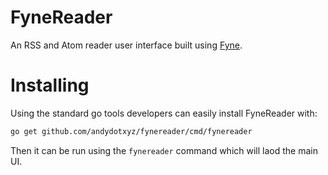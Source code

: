 # FyneReader

An RSS and Atom reader user interface built using [Fyne](https://fyne.io).

# Installing

Using the standard go tools developers can easily install FyneReader with:

```sh
go get github.com/andydotxyz/fynereader/cmd/fynereader
```

Then it can be run using the `fynereader` command which will laod the main UI.

